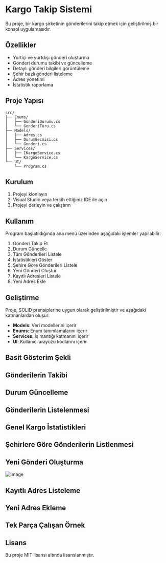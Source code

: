 # Kargo Takip Sistemi

Bu proje, bir kargo şirketinin gönderilerini takip etmek için geliştirilmiş bir konsol uygulamasıdır.

## Özellikler

- Yurtiçi ve yurtdışı gönderi oluşturma
- Gönderi durumu takibi ve güncelleme
- Detaylı gönderi bilgileri görüntüleme
- Şehir bazlı gönderi listeleme
- Adres yönetimi
- İstatistik raporlama

## Proje Yapısı

```
src/
├── Enums/
│   ├── GonderiDurumu.cs
│   └── GonderiTuru.cs
├── Models/
│   ├── Adres.cs
│   ├── DurumGecmisi.cs
│   └── Gonderi.cs
├── Services/
│   ├── IKargoService.cs
│   └── KargoService.cs
└── UI/
    └── Program.cs
```

## Kurulum

1. Projeyi klonlayın
2. Visual Studio veya tercih ettiğiniz IDE ile açın
3. Projeyi derleyin ve çalıştırın

## Kullanım

Program başlatıldığında ana menü üzerinden aşağıdaki işlemler yapılabilir:

1. Gönderi Takip Et
2. Durum Güncelle
3. Tüm Gönderileri Listele
4. İstatistikleri Göster
5. Şehire Göre Gönderileri Listele
6. Yeni Gönderi Oluştur
7. Kayıtlı Adresleri Listele
8. Yeni Adres Ekle

## Geliştirme

Proje, SOLID prensiplerine uygun olarak geliştirilmiştir ve aşağıdaki katmanlardan oluşur:

- **Models**: Veri modellerini içerir
- **Enums**: Enum tanımlamalarını içerir
- **Services**: İş mantığı katmanını içerir
- **UI**: Kullanıcı arayüzü kodlarını içerir

## Basit Gösterim Şekli



## Gönderilerin Takibi



## Durum Güncelleme



## Gönderilerin Listelenmesi 



## Genel Kargo İstatistikleri 



## Şehirlere Göre Gönderilerin Listlenmesi 



## Yeni Gönderi Oluşturma 

![Image](https://github.com/user-attachments/assets/c6b24a19-c574-48d0-b4d7-31d8b3b61cfc)

## Kayıtlı Adres Listeleme



## Yeni Adres Ekleme 



## Tek Parça Çalışan Örnek



## Lisans

Bu proje MIT lisansı altında lisanslanmıştır. 
